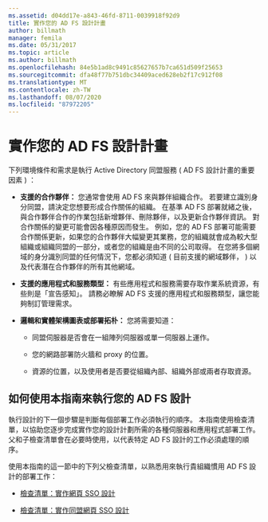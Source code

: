 ```yaml
---
ms.assetid: d04dd17e-a843-46fd-8711-0039918f92d9
title: 實作您的 AD FS 設計計畫
author: billmath
manager: femila
ms.date: 05/31/2017
ms.topic: article
ms.author: billmath
ms.openlocfilehash: 84e5b1ad8c9491c85627657b7ca651d509f25653
ms.sourcegitcommit: dfa48f77b751dbc34409aced628eb2f17c912f08
ms.translationtype: MT
ms.contentlocale: zh-TW
ms.lasthandoff: 08/07/2020
ms.locfileid: "87972205"
---
```

# <a name="implementing-your-ad-fs-design-plan"></a>實作您的 AD FS 設計計畫

下列環境條件和需求是執行 Active Directory 同盟服務 \( AD FS 設計計畫的重要因素 \) ：

-   **支援的合作夥伴：** 您通常會使用 AD FS 來與夥伴組織合作。 若要建立識別身分同盟，請決定您想要形成合作關係的組織。 在基準 AD FS 部署就緒之後，與合作夥伴合作的作業包括新增夥伴、刪除夥伴，以及更新合作夥伴資訊。 對合作關係的變更可能會因各種原因而發生。 例如，您的 AD FS 部署可能需要合作關係更新，如果您的合作夥伴大幅變更其業務，您的組織就會成為較大型組織或組織同盟的一部分，或者您的組織是由不同的公司取得。 在您將多個網域的身分識別同盟的任何情況下，您都必須知道 \( 目前支援的網域夥伴， \) 以及代表潛在合作夥伴的所有其他網域。

-   **支援的應用程式和服務類型：** 有些應用程式和服務需要存取作業系統資源，有些則是「宣告感知」。 請務必瞭解 AD FS 支援的應用程式和服務類型，讓您能夠制訂管理需求。

-   **邏輯和實體架構圖表或部署拓朴：** 您將需要知道：

    -   同盟伺服器是否會在一組陣列伺服器或單一伺服器上運作。

    -   您的網路部署防火牆和 proxy 的位置。

    -   資源的位置，以及使用者是否要從組織內部、組織外部或兩者存取資源。

## <a name="how-to-implement-your-ad-fs-design-using-this-guide"></a>如何使用本指南來執行您的 AD FS 設計
執行設計的下一個步驟是判斷每個部署工作必須執行的順序。 本指南使用檢查清單，以協助您逐步完成實作您的設計計劃所需的各種伺服器和應用程式部署工作。 父和子檢查清單會在必要時使用，以代表特定 AD FS 設計的工作必須處理的順序。

使用本指南的這一節中的下列父檢查清單，以熟悉用來執行貴組織慣用 AD FS 設計的部署工作：

-   [檢查清單：實作網頁 SSO 設計](Checklist--Implementing-a-Web-SSO-Design.md)

-   [檢查清單：實作同盟網頁 SSO 設計](Checklist--Implementing-a-Federated-Web-SSO-Design.md)
